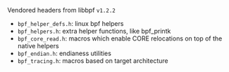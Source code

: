 Vendored headers from libbpf `v1.2.2`

- `bpf_helper_defs.h`: linux bpf helpers
- `bpf_helpers.h`: extra helper functions, like bpf_printk
- `bpf_core_read.h`: macros which enable CORE relocations on top of the native helpers
- `bpf_endian.h`: endianess utilities
- `bpf_tracing.h`: macros based on target architecture
